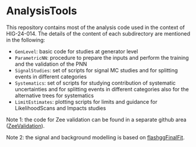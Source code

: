 # AnalysisTools

This repository contains most of the analysis code used in the context of HIG-24-014. 
The details of the content of each subdirectory are mentioned in the following:

   - `GenLevel`: basic code for studies at generator level
   - `ParametricNN`: procedure to prepare the inputs and perform the training and the validation of the PNN
   - `SignalStudies`: set of scripts for signal MC studies and for splitting events in different categories 
   - `Systematics`: set of scripts for studying contribution of systematic uncertainties and for splitting events in different categories also for the alternative trees for systematics
   - `LimitEstimates`: plotting scripts for limits and guidance for LikelihoodScans and Impacts studies 

Note 1: the code for Zee validation can be found in a separate github area ([ZeeValidation](https://github.com/elfontan/ZeeValidation)).

Note 2: the signal and background modelling is based on [flashggFinalFit](https://github.com/elfontan/flashggFinalFit/tree/EF_lowMassAnalysis).